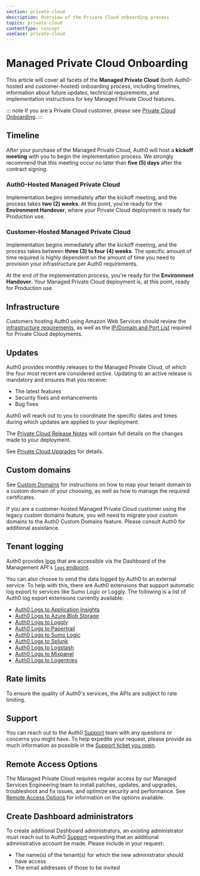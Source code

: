 ```yaml
---
section: private-cloud
description: Overview of the Private Cloud onboarding process
topics: private-cloud
contentType: concept
useCase: private-cloud
---
```

# Managed Private Cloud Onboarding

This article will cover all facets of the **Managed Private Cloud** (both Auth0-hosted and customer-hosted) onboarding process, including timelines, information about future updates, technical requirements, and implementation instructions for key Managed Private Cloud features.

::: note
If you are a Private Cloud customer, please see [Private Cloud Onboarding](/private-cloud/onboarding/private-cloud). 
:::

## Timeline

After your purchase of the Managed Private Cloud, Auth0 will host a **kickoff meeting** with you to begin the implementation process. We strongly recommend that this meeting occur no later than **five (5) days** after the contract signing.

### Auth0-Hosted Managed Private Cloud

Implementation begins immediately after the kickoff meeting, and the process takes **two (2) weeks**. At this point, you're ready for the **Environment Handover**, where your Private Cloud deployment is ready for Production use.

### Customer-Hosted Managed Private Cloud

Implementation begins immediately after the kickoff meeting, and the process takes between **three (3) to four (4) weeks**. The specific amount of time required is highly dependent on the amount of time you need to provision your infrastructure per Auth0 requirements.

At the end of the implementation process, you're ready for the **Environment Handover**. Your Managed Private Cloud deployment is, at this point, ready for Production use.

## Infrastructure

Customers hosting Auth0 using Amazon Web Services should review the [infrastructure requirements](/private-cloud/onboarding/managed-private-cloud/infrastructure), as well as the [IP/Domain and Port List](/private-cloud/onboarding/managed-private-cloud/ip-domain-port-list) required for Private Cloud deployments.

## Updates

Auth0 provides monthly releases to the Managed Private Cloud, of which the four most recent are considered *active*. Updating to an active release is mandatory and ensures that you receive:

* The latest features
* Security fixes and enhancements
* Bug fixes

Auth0 will reach out to you to coordinate the specific dates and times during which updates are applied to your deployment.

The [Private Cloud Release Notes](https://auth0.com/releases/) will contain full details on the changes made to your deployment.

See [Private Cloud Upgrades](/private-cloud/operations-upgrades) for details. 

## Custom domains

See [Custom Domains](/custom-domains) for instructions on how to map your tenant domain to a custom domain of your choosing, as well as how to manage the required certificates.

If you are a customer-hosted Managed Private Cloud customer using the legacy custom domains feature, you will need to migrate your custom domains to the Auth0 Custom Domains feature. Please consult Auth0 for additional assistance.

## Tenant logging

Auth0 provides [logs](/logs) that are accessible via the Dashboard of the Management API's [`logs` endpoint](/api/v2#!/Logs/get_logs).

You can also choose to send the data logged by Auth0 to an external service. To help with this, there are Auth0 extensions that support automatic log export to services like Sumo Logic or Loggly. The following is a list of Auth0 log export extensions currently available:

* [Auth0 Logs to Application Insights](/extensions/application-insight)
* [Auth0 Logs to Azure Blob Storage](/extensions/azure-blob-storage)
* [Auth0 Logs to Loggly](/extensions/loggly)
* [Auth0 Logs to Papertrail](/extensions/papertrail)
* [Auth0 Logs to Sumo Logic](/extensions/sumologic)
* [Auth0 Logs to Splunk](/extensions/splunk)
* [Auth0 Logs to Logstash](/extensions/logstash)
* [Auth0 Logs to Mixpanel](/extensions/mixpanel)
* [Auth0 Logs to Logentries](/extensions/logentries)

## Rate limits

To ensure the quality of Auth0's services, the APIs are subject to rate limiting.

## Support

You can reach out to the Auth0 [Support](${env.DOMAIN_URL_SUPPORT}) team with any questions or concerns you might have. To help expedite your request, please provide as much information as possible in the [Support ticket you open](/support/tickets).

## Remote Access Options

The Managed Private Cloud requires regular access by our Managed Services Engineering team to install patches, updates, and upgrades, troubleshoot and fix issues, and optimize security and performance. See [Remote Access Options](/private-cloud/onboarding/managed-private-cloud/remote-access-options) for information on the options available.

## Create Dashboard administrators

To create additional Dashboard administrators, an *existing* administrator must reach out to Auth0 [Support](${env.DOMAIN_URL_SUPPORT}) requesting that an additional administrative account be made. Please include in your request:

* The name(s) of the tenant(s) for which the new administrator should have access
* The email addresses of those to be invited
